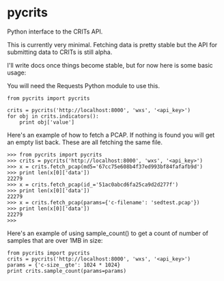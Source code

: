 pycrits
=======

Python interface to the CRITs API.

This is currently very minimal. Fetching data is pretty stable but the API for
submitting data to CRITs is still alpha.

I'll write docs once things become stable, but for now here is some basic
usage:

You will need the Requests Python module to use this.

```
from pycrits import pycrits

crits = pycrits('http://localhost:8000', 'wxs', '<api_key>')
for obj in crits.indicators():
    print obj['value']
```

Here's an example of how to fetch a PCAP. If nothing is found you will
get an empty list back. These are all fetching the same file.

```
>>> from pycrits import pycrits
>>> crits = pycrits('http://localhost:8000', 'wxs', '<api_key>')
>>> x = crits.fetch_pcap(md5='67cc75e608b4f37ed993bf84fafafb9d')
>>> print len(x[0]['data'])
22279
>>> x = crits.fetch_pcap(id_='51ac0abcd6fa25ca9d2d277f')
>>> print len(x[0]['data'])
22279
>>> x = crits.fetch_pcap(params={'c-filename': 'sedtest.pcap'})
>>> print len(x[0]['data'])
22279
>>>
```

Here's an example of using sample_count() to get a count of number of samples
that are over 1MB in size:

```
from pycrits import pycrits
crits = pycrits('http://localhost:8000', 'wxs', '<api_key>')
params = {'c-size__gte': 1024 * 1024}
print crits.sample_count(params=params)
```
